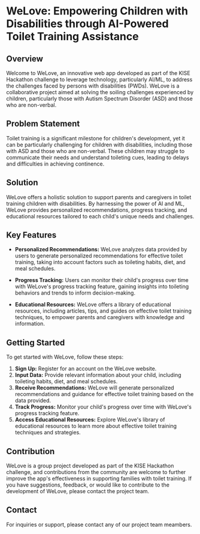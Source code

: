 # WeLove: Empowering Children with Disabilities through AI-Powered Toilet Training Assistance

## Overview

Welcome to WeLove, an innovative web app developed as part of the KISE Hackathon challenge to leverage technology, particularly AI/ML, to address the challenges faced by persons with disabilities (PWDs). WeLove is a collaborative project aimed at solving the soiling challenges experienced by children, particularly those with Autism Spectrum Disorder (ASD) and those who are non-verbal.

## Problem Statement

Toilet training is a significant milestone for children's development, yet it can be particularly challenging for children with disabilities, including those with ASD and those who are non-verbal. These children may struggle to communicate their needs and understand toileting cues, leading to delays and difficulties in achieving continence.

## Solution

WeLove offers a holistic solution to support parents and caregivers in toilet training children with disabilities. By harnessing the power of AI and ML, WeLove provides personalized recommendations, progress tracking, and educational resources tailored to each child's unique needs and challenges.

## Key Features

- **Personalized Recommendations:** WeLove analyzes data provided by users to generate personalized recommendations for effective toilet training, taking into account factors such as toileting habits, diet, and meal schedules.

- **Progress Tracking:** Users can monitor their child's progress over time with WeLove's progress tracking feature, gaining insights into toileting behaviors and trends to inform decision-making.

- **Educational Resources:** WeLove offers a library of educational resources, including articles, tips, and guides on effective toilet training techniques, to empower parents and caregivers with knowledge and information.

## Getting Started

To get started with WeLove, follow these steps:

1. **Sign Up:** Register for an account on the WeLove website.
2. **Input Data:** Provide relevant information about your child, including toileting habits, diet, and meal schedules.
3. **Receive Recommendations:** WeLove will generate personalized recommendations and guidance for effective toilet training based on the data provided.
4. **Track Progress:** Monitor your child's progress over time with WeLove's progress tracking feature.
5. **Access Educational Resources:** Explore WeLove's library of educational resources to learn more about effective toilet training techniques and strategies.

## Contribution

WeLove is a group project developed as part of the KISE Hackathon challenge, and contributions from the community are welcome to further improve the app's effectiveness in supporting families with toilet training. If you have suggestions, feedback, or would like to contribute to the development of WeLove, please contact the project team.


## Contact

For inquiries or support, please contact any of our project team meambers.
